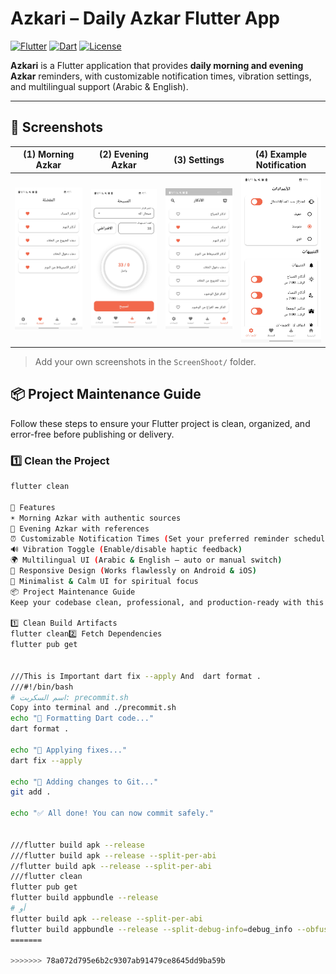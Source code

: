 # Azkari – Daily Azkar Flutter App

[![Flutter](https://img.shields.io/badge/Flutter-3.16.8-blue?logo=flutter&logoColor=white)](https://flutter.dev/)
[![Dart](https://img.shields.io/badge/Dart-3.2.5-blue?logo=dart&logoColor=white)](https://dart.dev/)
[![License](https://img.shields.io/badge/License-MIT-green)](LICENSE)

**Azkari** is a Flutter application that provides **daily morning and evening Azkar** reminders, with customizable notification times, vibration settings, and multilingual support (Arabic & English).  

---

## 📸 Screenshots

| (1) Morning Azkar | (2) Evening Azkar | (3) Settings | (4) Example Notification |
|------------------|-----------------|--------------|--------------------------|
| ![Morning](https://github.com/CS2487/Azkari/blob/main/ScreenShoot/Screenshot%20(4).jpg?raw=true) | ![Evening](https://github.com/CS2487/Azkari/blob/main/ScreenShoot/Screenshot%20(3).jpg?raw=true) | ![Settings](https://github.com/CS2487/Azkari/blob/main/ScreenShoot/Screenshot%20(2).jpg?raw=true) | ![Notification](https://github.com/CS2487/Azkari/blob/main/ScreenShoot/Screenshot%20(1).jpg?raw=true) |

> Add your own screenshots in the `ScreenShoot/` folder.


## 📦 Project Maintenance Guide

Follow these steps to ensure your Flutter project is clean, organized, and error-free before publishing or delivery.

### 1️⃣ Clean the Project
```bash
flutter clean

🚀 Features
☀️ Morning Azkar with authentic sources
🌙 Evening Azkar with references
⏰ Customizable Notification Times (Set your preferred reminder schedule)
🔊 Vibration Toggle (Enable/disable haptic feedback)
🌍 Multilingual UI (Arabic & English — auto or manual switch)
📱 Responsive Design (Works flawlessly on Android & iOS)
🧘 Minimalist & Calm UI for spiritual focus
📦 Project Maintenance Guide
Keep your codebase clean, professional, and production-ready with this maintenance checklist.

1️⃣ Clean Build Artifacts
flutter clean2️⃣ Fetch Dependencies
flutter pub get


///This is Important dart fix --apply And  dart format .
///#!/bin/bash
# اسم السكربت: precommit.sh
Copy into terminal and ./precommit.sh
echo "🔹 Formatting Dart code..."
dart format .

echo "🔹 Applying fixes..."
dart fix --apply

echo "🔹 Adding changes to Git..."
git add .

echo "✅ All done! You can now commit safely."


///flutter build apk --release
///flutter build apk --release --split-per-abi
//flutter build apk --release --split-per-abi
///flutter clean
flutter pub get
flutter build appbundle --release
# أو
flutter build apk --release --split-per-abi
flutter build appbundle --release --split-debug-info=debug_info --obfuscate
=======

>>>>>>> 78a072d795e6b2c9307ab91479ce8645dd9ba59b

